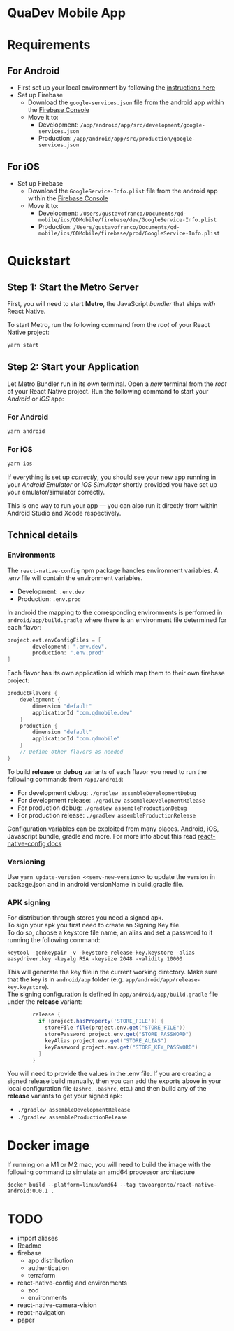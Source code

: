 QuaDev Mobile App
=======

# Requirements

## For Android
- First set up your local environment by following the [instructions here](https://reactnative.dev/docs/environment-setup?package-manager=yarn&guide=native&platform=android)
- Set up Firebase
  - Download the `google-services.json` file from the android app within the [Firebase Console](https://console.firebase.google.com/u/0/project/quadevapp/settings/general/ios:com.qdmobile)
  - Move it to:
    - Development: `/app/android/app/src/development/google-services.json`
    - Production: `/app/android/app/src/production/google-services.json`

## For iOS
- Set up Firebase
  - Download the `GoogleService-Info.plist` file from the android app within the [Firebase Console](https://console.firebase.google.com/u/0/project/quadevapp/settings/general/android:com.qdmobile)
  - Move it to:
    - Development: `/Users/gustavofranco/Documents/qd-mobile/ios/QDMobile/firebase/dev/GoogleService-Info.plist`
    - Production: `/Users/gustavofranco/Documents/qd-mobile/ios/QDMobile/firebase/prod/GoogleService-Info.plist`

# Quickstart

## Step 1: Start the Metro Server

First, you will need to start **Metro**, the JavaScript _bundler_ that ships _with_ React Native.

To start Metro, run the following command from the _root_ of your React Native project:

```bash
yarn start
```

## Step 2: Start your Application

Let Metro Bundler run in its _own_ terminal. Open a _new_ terminal from the _root_ of your React Native project. Run the following command to start your _Android_ or _iOS_ app:

### For Android

```bash
yarn android
```

### For iOS

```bash
yarn ios
```

If everything is set up _correctly_, you should see your new app running in your _Android Emulator_ or _iOS Simulator_ shortly provided you have set up your emulator/simulator correctly.

This is one way to run your app — you can also run it directly from within Android Studio and Xcode respectively.

## Tchnical details

### Environments
The `react-native-config` npm package handles environment variables. A .env file will contain the environment variables.

- Development: `.env.dev`
- Production: `.env.prod`

In android the mapping to the corresponding environments is performed in `android/app/build.gradle` where there is an environment file determined for each flavor:
```groovy
project.ext.envConfigFiles = [
        development: ".env.dev",
        production: ".env.prod"
]
```
Each flavor has its own application id which map them to their own firebase project:
```groovy
productFlavors {
    development {
        dimension "default"
        applicationId "com.qdmobile.dev"
    }
    production {
        dimension "default"
        applicationId "com.qdmobile"
    }
    // Define other flavors as needed
}
 ```
To build **release** or **debug** variants of each flavor you need to run the following commands from `/app/android`:
- For development debug: `./gradlew assembleDevelopmentDebug`
- For development release: `./gradlew assembleDevelopmentRelease`
- For production debug: `./gradlew assembleProductionDebug`
- For production release: `./gradlew assembleProductionRelease`

Configuration variables can be exploited from many places. Android, iOS, Javascript bundle, gradle and more.
For more info about this read [react-native-config docs](https://www.npmjs.com/package/react-native-config)

### Versioning
Use `yarn update-version <<semv-new-version>>` to update the version in package.json and in android versionName in build.gradle file.

### APK signing
For distribution through stores you need a signed apk.  
To sign your apk you first need to create an Signing Key file.  
To do so, choose a keystore file name, an alias and set a password to it running the following command:
```shell
keytool -genkeypair -v -keystore release-key.keystore -alias easydriver.key -keyalg RSA -keysize 2048 -validity 10000
```
This will generate the key file in the current working directory. Make sure that the key is in `android/app` folder (e.g. `app/android/app/release-key.keystore`).  
The signing configuration is defined in `app/android/app/build.gradle` file under the **release** variant:
```groovy
        release {
          if (project.hasProperty('STORE_FILE')) {
            storeFile file(project.env.get("STORE_FILE"))
            storePassword project.env.get("STORE_PASSWORD")
            keyAlias project.env.get("STORE_ALIAS")
            keyPassword project.env.get("STORE_KEY_PASSWORD")
          }
        }
```
You will need to provide the values in the .env file.
If you are creating a signed release build manually, then you can add the exports above in your local configuration file (`zshrc`, `.bashrc`, etc.) and then build any of the **release** variants to get your signed apk:
- `./gradlew assembleDevelopmentRelease`
- `./gradlew assembleProductionRelease`

# Docker image
If running on a M1 or M2 mac, you will need to build the image with the following command to simulate an amd64 processor architecture
```shell
docker build --platform=linux/amd64 --tag tavoargento/react-native-android:0.0.1 .
```

# TODO
- import aliases
- Readme
- firebase
  - app distribution
  - authentication
  - terraform
- react-native-config and environments
  - zod
  - environments
- react-native-camera-vision
- react-navigation
- paper
